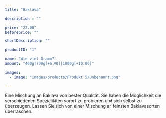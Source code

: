 ```yaml
---
title: "Baklava"

description : ""

price: "22.00"
beforeprice: ""

shortDescription: ""

productID: "1"

name: "Wie viel Gramm?"
amount: "400g|700g[+6.00]|1000g[+10.00]"

images:
  - image: "images/products/Produkt 5/Unbenannt.png"

---
```


Eine Mischung an Baklava von bester Qualität. Sie haben die Möglichkeit die verschiedenen Spezialitäten vorort zu probieren und sich selbst zu überzeugen. Lassen Sie sich von einer Mischung an feinsten Baklavasorten überraschen.